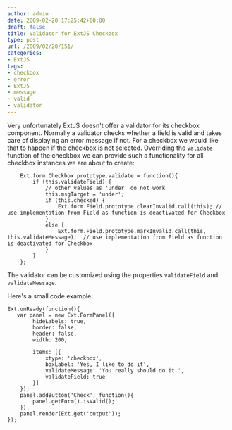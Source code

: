 ```yaml
---
author: admin
date: 2009-02-20 17:25:42+00:00
draft: false
title: Validator for ExtJS Checkbox
type: post
url: /2009/02/20/151/
categories:
- ExtJS
tags:
- checkbox
- error
- ExtJS
- message
- valid
- validator
---
```


Very unfortunately ExtJS doesn't offer a validator for its checkbox component. 
Normally a validator checks whether a field is valid and takes care of displaying an error message if not. For a checkbox we would like that to happen if the checkbox is not selected.
Overriding the `validate` function of the checkbox we can provide such a functionality for all checkbox instances we are about to create:


    
    
        Ext.form.Checkbox.prototype.validate = function(){
            if (this.validateField) {
                // other values as 'under' do not work
                this.msgTarget = 'under';
                if (this.checked) {
                    Ext.form.Field.prototype.clearInvalid.call(this); // use implementation from Field as function is deactivated for Checkbox
                }
                else {
                    Ext.form.Field.prototype.markInvalid.call(this, this.validateMessage);  // use implementation from Field as function is deactivated for Checkbox
                }
            }
        };
    



The validator can be customized using the properties `validateField` and `validateMessage`. 

Here's a small code example:


    
    
    Ext.onReady(function(){
       var panel = new Ext.FormPanel({
            hideLabels: true,
            border: false,
            header: false,
            width: 200,
            
            items: [{
                xtype: 'checkbox',
                boxLabel: 'Yes, I like to do it',
                validateMessage: 'You really should do it.',
                validateField: true
            }]
        });
        panel.addButton('Check', function(){
            panel.getForm().isValid();
        });
        panel.render(Ext.get('output'));
    });
    
